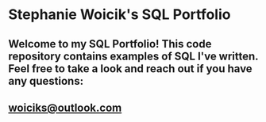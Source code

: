 # Stephanie Woicik's SQL Portfolio

## Welcome to my SQL Portfolio! This code repository contains examples of SQL I've written. Feel free to take a look and reach out if you have any questions:
## woiciks@outlook.com
